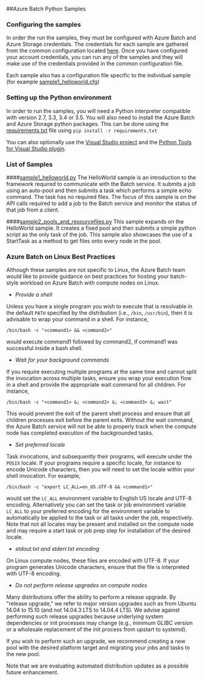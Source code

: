 ##Azure Batch Python Samples

### Configuring the samples
In order the run the samples, they must be configured with Azure Batch and
Azure Storage credentials. The credentials for each sample are gathered from
the common configuration located [here](./Batch/configuration.cfg). Once you
have configured your account credentials, you can run any of the samples and
they will make use of the credentials provided in the common configuration
file.

Each sample also has a configuration file specific to the individual sample
(for example [sample1_helloworld.cfg](./Batch/sample1_helloworld.cfg))

### Setting up the Python environment
In order to run the samples, you will need a Python interpreter compatible
with version 2.7, 3.3, 3.4 or 3.5. You will also need to install the Azure
Batch and Azure Storage python packages.  This can be done using the
[requirements.txt](./Batch/requirements.txt) file using
`pip install -r requirements.txt`

You can also optionally use the
[Visual Studio project](./Batch/BatchSamples.pyproj) and the
[Python Tools for Visual Studio plugin](https://github.com/Microsoft/PTVS/wiki/PTVS-Installation).

### List of Samples

####[sample1\_helloworld.py](./Batch/sample1_helloworld.py)
The HelloWorld sample is an introduction to the framework required to
communicate with the Batch service. It submits a job using an auto-pool and
then submits a task which performs a simple echo command.  The task has no
required files.  The focus of this sample is on the API calls required to add
a job to the Batch service and monitor the status of that job from a client.

####[sample2\_pools\_and\_resourcefiles.py](./Batch/sample2_pools_and_resourcefiles.py)
This sample expands on the HelloWorld sample. It creates a fixed pool and then
submits a simple python script as the only task of the job. This sample also
showcases the use of a StartTask as a method to get files onto every node in
the pool.

### Azure Batch on Linux Best Practices

Although these samples are not specific to Linux, the Azure Batch team would
like to provide guidance on best practices for hosting your batch-style
workload on Azure Batch with compute nodes on Linux.

* _Provide a shell_

Unless you have a single program you wish to execute that is resolvable in the
default `PATH` specified by the distribution (i.e., `/bin`, `/usr/bin`), then
it is advisable to wrap your command in a shell. For instance,

    /bin/bash -c "<command1> && <command2>"

would execute command1 followed by command2, if command1 was successful
inside a bash shell.

* _Wait for your background commands_

If you require executing multiple programs at the same time and cannot split
the invocation across multiple tasks, ensure you wrap your execution flow in
a shell and provide the appropriate wait command for all children. For
instance,

    /bin/bash -c "<command1> &; <command2> &; <command3> &; wait"

This would prevent the exit of the parent shell process and ensure that all
children processes exit before the parent exits. Without the wait command,
the Azure Batch service will not be able to properly track when the compute
node has completed execution of the backgrounded tasks.

* _Set preferred locale_

Task invocations, and subsequently their programs, will execute under the
`POSIX` locale. If your programs require a specific locale, for instance
to encode Unicode characters, then you will need to set the locale within
your shell invocation. For example,

    /bin/bash -c "export LC_ALL=en_US.UTF-8 && <command1>"

would set the `LC_ALL` environment variable to English US locale and UTF-8
encoding. Alternatively you can set the task or job environment variable
`LC_ALL` to your preferred encoding for the environment variable to
automatically be applied to the task or all tasks under the job, respectively.
Note that not all locales may be present and installed on the compute node and
may require a start task or job prep step for installation of the desired
locale.

* _stdout.txt and stderr.txt encoding_

On Linux compute nodes, these files are encoded with UTF-8. If your program
generates Unicode characters, ensure that the file is interpreted with UTF-8
encoding.

* _Do not perform release upgrades on compute nodes_

Many distributions offer the ability to perform a release upgrade. By
"release upgrade," we refer to major version upgrades such as from Ubuntu
14.04 to 15.10 (and not 14.04.3 LTS to 14.04.4 LTS). We advise against
performing such release upgrades because underlying system dependencies
or init processes may change (e.g., minimum GLIBC version or a wholesale
replacement of the init process from upstart to systemd).

If you wish to perform such an upgrade, we recommend creating a new pool
with the desired platform target and migrating your jobs and tasks to the
new pool.

Note that we are evaluating automated distribution updates as a possible
future enhancement.
